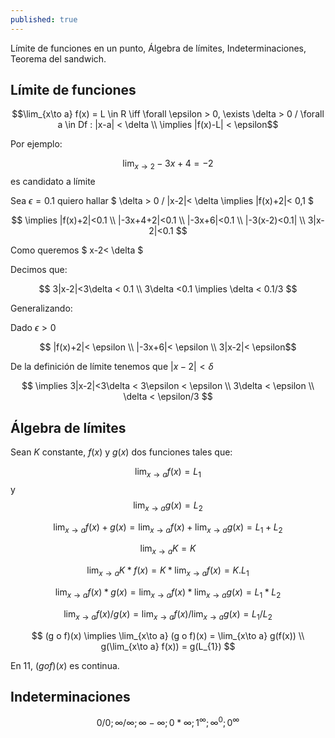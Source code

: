 ```yaml
---
published: true
---
```

Límite de funciones en un punto, Álgebra de límites, Indeterminaciones, Teorema del sandwich.

## Límite de funciones

$$\lim_{x\to a} f(x) = L \in R \iff \forall \epsilon > 0, \exists \delta > 0 / \forall a \in Df : |x-a| < \delta \\ \implies |f(x)-L| < \epsilon$$

Por ejemplo:

$$\lim_{x\to 2} -3x+4 = -2$$ es candidato a límite

Sea $\epsilon = 0.1$ quiero hallar $ \delta > 0 / |x-2|< \delta \implies |f(x)+2|< 0,1 $

$$ \implies |f(x)+2|<0.1 \\ |-3x+4+2|<0.1 \\ |-3x+6|<0.1 \\ |-3(x-2)<0.1| \\ 3|x-2|<0.1 $$

Como queremos $ x-2< \delta $

Decimos que:

$$ 3|x-2|<3\delta < 0.1 \\ 3\delta <0.1 \implies \delta < 0.1/3 $$

Generalizando:

Dado $\epsilon > 0$

$$ |f(x)+2|< \epsilon \\ |-3x+6|< \epsilon \\ 3|x-2|< \epsilon$$

De la definición de límite tenemos que $|x-2|< \delta$

$$ \implies 3|x-2|<3\delta < 3\epsilon < \epsilon \\ 3\delta < \epsilon \\ \delta < \epsilon/3 $$

## Álgebra de límites

Sean $K$ constante, $f(x)$ y $g(x)$ dos funciones tales que:

$$ \lim_{x\to a} f(x) = L_{1}  $$ y $$ \lim_{x\to a} g(x) = L_{2}  $$

$$ \lim_{x\to a} f(x) + g(x) =  \lim_{x\to a} f(x) + \lim_{x\to a} g(x) = L_{1} + L_{2} $$

$$ \lim_{x\to a} K = K $$

$$ \lim_{x\to a} K * f(x) = K * \lim_{x\to a} f(x) = K.L_{1} $$

$$ \lim_{x\to a} f(x) * g(x) = \lim_{x\to a} f(x) * \lim_{x\to a} g(x) = L_{1} * L_{2} $$

$$ \lim_{x\to a} f(x) / g(x) = \lim_{x\to a} f(x) / \lim_{x\to a} g(x) = L_{1} / L_{2} $$

$$ (g o f)(x) \implies \lim_{x\to a} (g o f)(x) =  \lim_{x\to a} g(f(x)) \\ g(\lim_{x\to a} f(x)) = g(L_{1}) $$

En 11, $(g o f)(x)$ es continua.

## Indeterminaciones

$$ 0/0; \infty/\infty; \infty - \infty; 0* \infty; 1^\infty; \infty^0; 0^\infty $$
